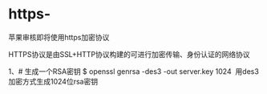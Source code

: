 # https-
苹果审核即将使用https加密协议

HTTPS协议是由SSL+HTTP协议构建的可进行加密传输、身份认证的网络协议

1、# 生成一个RSA密钥 
$ openssl genrsa -des3 -out server.key 1024  用des3加密方式生成1024位rsa密钥



